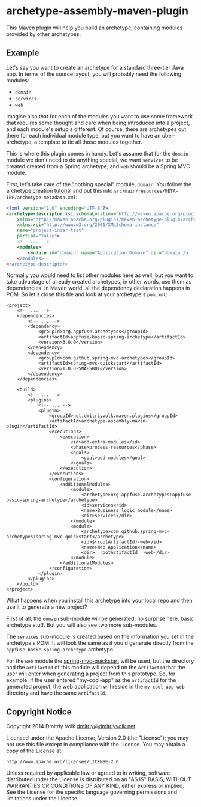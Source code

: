 archetype-assembly-maven-plugin
===============================

This Maven plugin will help you build an archetype, containing modules provided by other archetypes.

Example
----
Let's say you want to create an archetype for a standard three-tier Java app. In terms of the source layout, you will probably need the following modules:

+ `domain`
+ `services`
+ `web`

Imagine also that for each of the modules you want to use some framework that requires some thought and care when being introduced into a project, and each module's setup s different. Of course, there are archetypes out there for each individual module type, but you want to have an uber-archetype, a template to tie all those modules together. 

This is where this plugin comes in handy. Let's assume that for the `domain` module we don't need to do anything special, we want `services` to be created created from a Spring archetype, and `web` should be a Spring MVC module. 

First, let's take care of the "nothing special" module, `domain`. You follow the archetype creation [tutorial](http://maven.apache.org/guides/mini/guide-creating-archetypes.html) and put this into `src/main/resources/META-INF/archetype-metadata.xml`:
```XML
<?xml version="1.0" encoding="UTF-8"?>
<archetype-descriptor xsi:schemaLocation="http://maven.apache.org/plugins/maven-archetype-plugin/archetype-descriptor/1.0.0 http://maven.apache.org/xsd/archetype-descriptor-1.0.0.xsd" 
    xmlns="http://maven.apache.org/plugins/maven-archetype-plugin/archetype-descriptor/1.0.0"
    xmlns:xsi="http://www.w3.org/2001/XMLSchema-instance"
    name="project-inder-test"
    partial="false">
    <!-- ... -->
    <modules>
        <module id="domain" name="Application Domain" dir="domain />
    </modules>
</archetype-descriptor>

```

Normally you would need to list other modules here as well, but you want to take advantage of already created archetypes, in other words, use them as dependencies. In Maven world, all the dependency declaration happens in POM. So let's close this file and look at your archetype's `pom.xml`:
```
<project>
    <!-- ... -->
    <dependencies>
        <!-- ... -->
        <dependency>
            <groupId>org.appfuse.archetypes</groupId>
            <artifactId>appfuse-basic-spring-archetype</artifactId>
            <version>3.0.0</version>
        </dependency>
        <dependency>
            <groupId>com.github.spring-mvc-archetypes</groupId>
            <artifactId>spring-mvc-quickstart</artifactId>
            <version>1.0.0-SNAPSHOT</version>
        </dependency>
    </dependencies>
    
    <build>
        <!-- ... -->
        <plugins>
            <!-- ... -->
            <plugin>
                <groupId>net.dmitriyvolk.maven.plugins</groupId>
                <artifactId>archetype-assembly-maven-plugin</artifactId>
                <executions>
                    <execution>
                        <id>add-extra-modules</id>
                        <phase>process-resources</phase>
                        <goals>
                            <goal>add-modules</goal>
                        </goals>
                    </execution>
                </executions>
                <configuration>
                    <additionalModules>
                        <module>
                            <archetype>org.appfuse.archetypes:appfuse-basic-spring-archetype</archetype>
                            <id>services</id>
                            <name>Business logic module</name>
                            <dir>services</dir>
                        </module>
                        <module>
                            <archetype>com.github.spring-mvc-archetypes:spring-mvc-quickstart</archetype>
                            <id>${rootArtifactId}-web</id>
                            <name>Web Application</name>
                            <dir>__rootArtifactId__-web</dir>
                        </module>
                    </additionalModules>
                </configuration>
            </plugin>
        </plugins>
    </build>
</project>
```
What happens when you install this archetype into your local repo and then use it to generate a new project?

First of all, the `domain` sub-module will be generated, no surprise here, basic archetype stuff. But you will also see two more sub-modules.

The `services` sub-module is created based on the information you set in the archetype's POM. It will look the same as if you'd generate directly from the `appfuse-basic-spring-archetype` archetype.

For the `web` module the [spring-mvc-quickstart](https://github.com/kolorobot/spring-mvc-quickstart-archetype) will be used, but the directory and the `artifactId` of this module will depend on the `artifactId` that the user will enter when generating a project from this prototype. So, for example, if the user entered "my-cool-app" as the `artifactId` for the generated project, the web application will reside in the `my-cool-app-web` directory and have the same `artifactId`.

Copyright Notice
----------------

Copyright 2014 Dmitriy Volk dmitriy@dmitriyvolk.net

Licensed under the Apache License, Version 2.0 (the "License");
you may not use this file except in compliance with the License.
You may obtain a copy of the License at

    http://www.apache.org/licenses/LICENSE-2.0

Unless required by applicable law or agreed to in writing, software
distributed under the License is distributed on an "AS IS" BASIS,
WITHOUT WARRANTIES OR CONDITIONS OF ANY KIND, either express or implied.
See the License for the specific language governing permissions and
limitations under the License.

